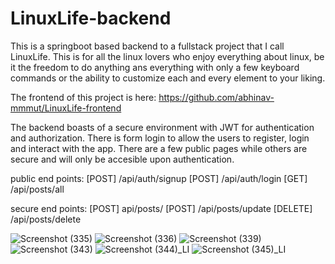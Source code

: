 # LinuxLife-backend
This is a springboot based backend to a fullstack project that I call LinuxLife. This is for all the linux lovers who enjoy everything about linux, 
be it the freedom to do anything ans everything with only a few keyboard commands or the ability to customize each and every element to your liking.

The frontend of this project is here: https://github.com/abhinav-mmmut/LinuxLife-frontend

The backend boasts of a secure environment with JWT for authentication and authorization. There is form login to allow the users to register, login and interact with the app.
There are a few public pages while others are secure and will only be accesible upon authentication.

public end points:
[POST] /api/auth/signup
[POST] /api/auth/login
[GET] /api/posts/all

secure end points:
[POST] api/posts/
[POST] /api/posts/update
[DELETE] /api/posts/delete

![Screenshot (335)](https://user-images.githubusercontent.com/63703601/132044794-81f32a29-6d90-4ac0-9f57-63596f713be2.png)
![Screenshot (336)](https://user-images.githubusercontent.com/63703601/132044872-29a76236-3bc7-48a9-b5c2-19a9a4bac824.png)
![Screenshot (339)](https://user-images.githubusercontent.com/63703601/132044905-22b69545-7a0a-44de-a14f-515fa5cc3685.png)
![Screenshot (343)](https://user-images.githubusercontent.com/63703601/132091717-bea67e8d-eebb-4e75-8cf4-117606db2134.png)
![Screenshot (344)_LI](https://user-images.githubusercontent.com/63703601/132092013-45fe9260-b410-45e4-af1b-59ef2c0047d2.jpg)
![Screenshot (345)_LI](https://user-images.githubusercontent.com/63703601/132092017-53533572-bf51-403b-9238-f0551fc0709b.jpg)

